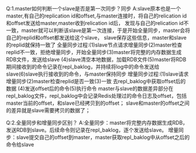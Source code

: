 Q:1.master如何判断一个slave是否是第一次同步？同步
A:slave原本也是一个master,有自己的replication id和offset,与master连接时，将自己的relication id 和offset发送给master,master收到relication id后，
  发现与自己的relication id不一致，master就可以判断该slave是第一次连接，于是开始全量同步，master会将自己的replid和offset都发送给这个slave，
  slave保存这些信息，master和slave的replid就保持一致了
  全量同步过程:(1)slave节点请求增量同步(2)master检查replid不一致，拒绝增量同步，开始全量同步(3)master将完整的内存数据生成RDB文件，发送给slave
              (4)slave清空本地数据，加载RDB文件(5)master将RDB期间接收到的命令记录在repl_baklog，并持续将log中的命令发送给slave(6)slave执行接收到的命令，与master保持同步
  增量同步过程:(1)slave请求增量同步(2)master检查replid是否一致(3)一致 去repl_baklog中获取offset后的数据 (4)发送offset后的命令(5)执行命令
  master与slave的数据差异部分在repl_baklog文件，repl_baklog中会记录Redis处理过的命令日志及offset，包括master当前的offset，和slave已经拷贝到的offset；
  slave和master的offset之间的差异就是slave需要拷贝的数据了；
  
Q:2.全量同步和增量同步区别？
A:全量同步：master将完整内存数据生成RDB，发送RDB到slave。后续命令则记录在repl_baklog，逐个发送给slave。
  增量同步：slave提交自己的offset到master，master获取repl_baklog中从offset之后的命令给slave
  

    